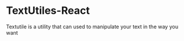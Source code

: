 # TextUtiles-React
Textutile is a utility that can used to manipulate your text in the way you want
